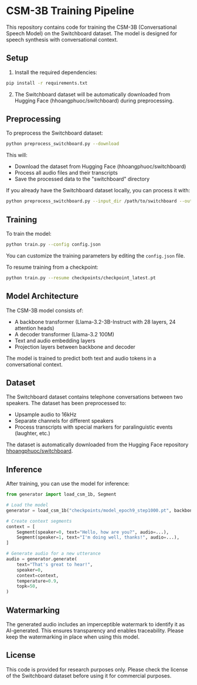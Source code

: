 # CSM-3B Training Pipeline

This repository contains code for training the CSM-3B (Conversational Speech Model) on the Switchboard dataset. The model is designed for speech synthesis with conversational context.

## Setup

1. Install the required dependencies:

```bash
pip install -r requirements.txt
```

2. The Switchboard dataset will be automatically downloaded from Hugging Face (hhoangphuoc/switchboard) during preprocessing.

## Preprocessing

To preprocess the Switchboard dataset:

```bash
python preprocess_switchboard.py --download
```

This will:
- Download the dataset from Hugging Face (hhoangphuoc/switchboard)
- Process all audio files and their transcripts
- Save the processed data to the "switchboard" directory

If you already have the Switchboard dataset locally, you can process it with:

```bash
python preprocess_switchboard.py --input_dir /path/to/switchboard --output_dir switchboard
```

## Training

To train the model:

```bash
python train.py --config config.json
```

You can customize the training parameters by editing the `config.json` file.

To resume training from a checkpoint:

```bash
python train.py --resume checkpoints/checkpoint_latest.pt
```

## Model Architecture

The CSM-3B model consists of:
- A backbone transformer (Llama-3.2-3B-Instruct with 28 layers, 24 attention heads)
- A decoder transformer (Llama-3.2 100M)
- Text and audio embedding layers
- Projection layers between backbone and decoder

The model is trained to predict both text and audio tokens in a conversational context.

## Dataset

The Switchboard dataset contains telephone conversations between two speakers. The dataset has been preprocessed to:
- Upsample audio to 16kHz
- Separate channels for different speakers
- Process transcripts with special markers for paralinguistic events (laughter, etc.)

The dataset is automatically downloaded from the Hugging Face repository [hhoangphuoc/switchboard](https://huggingface.co/datasets/hhoangphuoc/switchboard).

## Inference

After training, you can use the model for inference:

```python
from generator import load_csm_1b, Segment

# Load the model
generator = load_csm_1b("checkpoints/model_epoch9_step1000.pt", backbone_flavor="llama-3B-instruct")

# Create context segments
context = [
    Segment(speaker=0, text="Hello, how are you?", audio=...),
    Segment(speaker=1, text="I'm doing well, thanks!", audio=...),
]

# Generate audio for a new utterance
audio = generator.generate(
    text="That's great to hear!",
    speaker=0,
    context=context,
    temperature=0.9,
    topk=50,
)
```

## Watermarking

The generated audio includes an imperceptible watermark to identify it as AI-generated. This ensures transparency and enables traceability. Please keep the watermarking in place when using this model.

## License

This code is provided for research purposes only. Please check the license of the Switchboard dataset before using it for commercial purposes. 